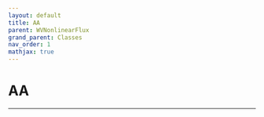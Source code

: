 ```yaml
---
layout: default
title: AA
parent: WVNonlinearFlux
grand_parent: Classes
nav_order: 1
mathjax: true
---
```


#  AA




---


